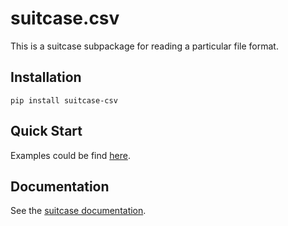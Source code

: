 # suitcase.csv

This is a suitcase subpackage for reading a particular file format.

## Installation

```
pip install suitcase-csv
```

## Quick Start

Examples could be find [here](http://nsls-ii.github.io/suitcase/usage.html#).

## Documentation

See the [suitcase documentation](https://nsls-ii.github.io/suitcase).
